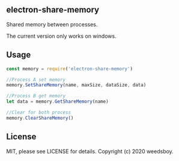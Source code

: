 ## electron-share-memory

Shared memory between processes.

The current version only works on windows.

## Usage

```js
const memory = require('electron-share-memory')

//Process A set memory
memory.SetShareMemory(name, maxSize, dataSize, data)

//Process B get memory
let data = memory.GetShareMemory(name)

//Clear for both process
memory.ClearShareMemory()

```

## License
MIT, please see LICENSE for details. Copyright (c) 2020 weedsboy.